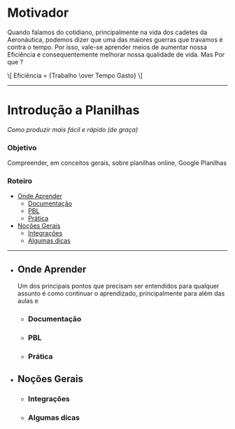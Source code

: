 # Motivador

Quando falamos do cotidiano, principalmente na vida dos cadetes da Aeronáutica, podemos dizer que uma das maiores guerras que travamos é contra o tempo. Por isso, vale-se aprender meios de aumentar nossa Eficiência e consequentemente melhorar nossa qualidade de vida. Mas Por que ?

\\[ Eficiência = {Trabalho \over Tempo Gasto} \\]

---

# Introdução a Planilhas

_Como produzir mais fácil e rápido (de graça)_

### Objetivo

Compreender, em conceitos gerais, sobre planilhas online, Google Planilhas

### Roteiro

- [Onde Aprender](Introduction.md#onde-aprender)
  - [Documentação](Introduction.md#documentação)
  - [PBL](Introduction.md#pbl)
  - [Prática](Introduction.md#prática)
- [Noções Gerais](Introduction.md#noções-gerais)
  - [Integrações](Introduction.md#integrações)
  - [Algumas dicas](Introduction.md#algumas-dicas)

---

- ## Onde Aprender

  Um dos principais pontos que precisam ser entendidos para qualquer assunto é como continuar o aprendizado, principalmente para além das aulas e

  - ### Documentação

  - ### PBL

  - ### Prática

- ## Noções Gerais

  - ### Integrações
  - ### Algumas dicas
